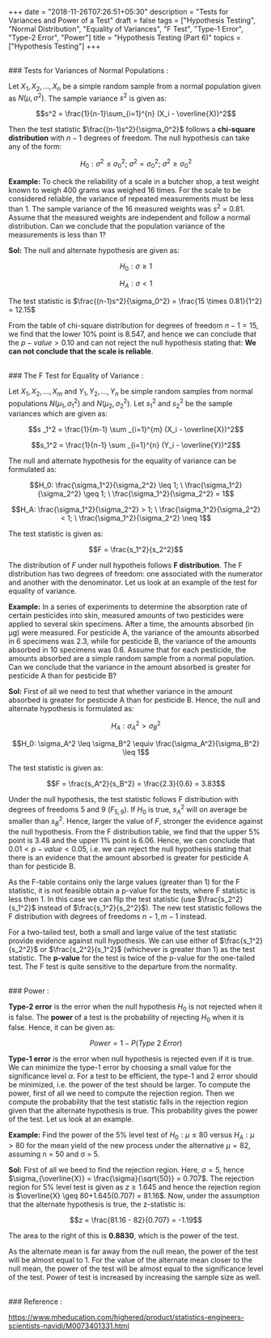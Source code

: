 +++
date = "2018-11-26T07:26:51+05:30"
description = "Tests for Variances and Power of a Test"
draft = false
tags = ["Hypothesis Testing", "Normal Distribution", "Equality of Variances", "F Test", "Type-1 Error", "Type-2 Error", "Power"]
title = "Hypothesis Testing (Part 6)"
topics = ["Hypothesis Testing"]
+++

</br>
### Tests for Variances of Normal Populations :

Let $X_1, X_2, ..., X_n$ be a simple random sample from a normal population given as $N(\mu, \sigma^2)$. The sample variance $s^2$ is given as:

$$s^2 = \frac{1}{n-1}\sum_{i=1}^{n} (X_i - \overline{X})^2$$

Then the test statistic $\frac{(n-1)s^2}{\sigma_0^2}$ follows a <b>chi-square distribution</b> with $n-1$ degrees of freedom. The null hypothesis can take any of the form:

$$H_0: \sigma^2 \leq \sigma_0^2;\ \sigma^2 = \sigma_0^2;\ \sigma^2 \geq \sigma_0^2$$

<b>Example:</b> To check the reliability of a scale in a butcher shop, a test weight known to weigh 400 grams was weighed 16 times. For the scale to be considered reliable, the variance of repeated measurements must be less than 1. The sample variance of the 16 measured weights was $s^2$ = 0.81. Assume that the measured weights are independent and
follow a normal distribution. Can we conclude that the population variance of the measurements is less than 1?

<b>Sol:</b> The null and alternate hypothesis are given as:

$$H_0: \sigma \geq 1$$

$$H_A: \sigma < 1$$

The test statistic is $\frac{(n-1)s^2}{\sigma_0^2} = \frac{15 \times 0.81}{1^2} = 12.15$

From the table of chi-square distribution for degrees of freedom $n-1 = 15$, we find that the lower 10% point is 8.547, and hence we can conclude that the $p-value > 0.10$ and can not reject the null hypothesis stating that: <b>We can not conclude that the scale is reliable</b>.

</br>
### The F Test for Equality of Variance :

Let $X_1, X_2, ..., X_m$ and $Y_1, Y_2, ..., Y_n$ be simple random samples from normal populations $N(\mu_1, \sigma_1^2)$ and $N(\mu_2, \sigma_2^2)$. Let $s_1^2$ and $s_2^2$ be the sample variances which are given as:

$$s _1^2 = \frac{1}{m-1} \sum _{i=1}^{m} (X_i - \overline{X})^2$$

$$s_1^2 = \frac{1}{n-1} \sum _{i=1}^{n} (Y_i - \overline{Y})^2$$

The null and alternate hypothesis for the equality of variance can be formulated as:

$$H_0: \frac{\sigma_1^2}{\sigma_2^2} \leq 1; \ \frac{\sigma_1^2}{\sigma_2^2} \geq 1; \ \frac{\sigma_1^2}{\sigma_2^2} = 1$$

$$H_A: \frac{\sigma_1^2}{\sigma_2^2} > 1; \ \frac{\sigma_1^2}{\sigma_2^2} < 1; \ \frac{\sigma_1^2}{\sigma_2^2} \neq 1$$

The test statistic is given as:

$$F = \frac{s_1^2}{s_2^2}$$

The distribution of $F$ under null hypotheis follows <b>F distribution</b>. The F distribution has two degrees of freedom: one associated with the numerator and another with the denominator. Let us look at an example of the test for equality of variance.

<b>Example:</b> In a series of experiments to determine the absorption rate of certain pesticides into skin, measured amounts of two pesticides were applied to several skin specimens. After a time, the amounts absorbed (in μg) were measured. For pesticide A, the variance of the amounts absorbed in 6 specimens was 2.3, while for pesticide B, the variance of the amounts absorbed in 10 specimens was 0.6. Assume that for each pesticide, the amounts absorbed are a simple random sample from a normal population. Can we conclude that the variance in the amount absorbed is greater for
pesticide A than for pesticide B?

<b>Sol:</b> First of all we need to test that whether variance in the amount absorbed is greater for pesticide A than for pesticide B. Hence, the null and alternate hypothesis is formulated as:

$$H_A: \sigma_A^2 > \sigma_B^2$$

$$H_0: \sigma_A^2 \leq \sigma_B^2 \equiv \frac{\sigma_A^2}{\sigma_B^2} \leq 1$$

The test statistic is given as:

$$F = \frac{s_A^2}{s_B^2} = \frac{2.3}{0.6} = 3.83$$

Under the null hypothesis, the test statistic follows F distribution with degrees of freedoms 5 and 9 $(F_{5, 9})$. If $H_0$ is true, $s_A^2$ will on average be smaller than $s_B^2$. Hence, larger the value of $F$, stronger the evidence against the null hypothesis. From the F distribution table, we find that the upper 5% point is 3.48 and the upper 1% point is 6.06. Hence, we can conclude that $0.01 < p-value < 0.05$, i.e. we can reject the null hypothesis stating that there is an evidence that the amount absorbed is greater for pesticide A than for pesticide B.

As the F-table contains only the large values (greater than 1) for the F statistic, it is not feasible obtain a p-value for the tests, where F statistic is less then 1. In this case we can flip the test statistic (use $\frac{s_2^2}{s_1^2}$ instead of $\frac{s_1^2}{s_2^2}$). The new test statistic follows the F distribution with degrees of freedoms $n-1, m-1$ instead.

For a two-tailed test, both a small and large value of the test statistic provide evidence against null hypothesis. We can use either of $\frac{s_1^2}{s_2^2}$ or $\frac{s_2^2}{s_1^2}$ (whichever is greater than 1) as the test statistic. The <b>p-value</b> for the test is twice of the p-value for the one-tailed test. The F test is quite sensitive to the departure from the normality.

</br>
### Power :

<b>Type-2 error</b> is the error when the null hypothesis $H_0$ is not rejected when it is false. The <b>power</b> of a test is the probability of rejecting $H_0$ when it is false. Hence, it can be given as:

$$Power = 1 - P(Type \ 2 \ Error)$$

<b>Type-1 error</b> is the error when null hypothesis is rejected even if it is true. We can minimize the type-1 error by choosing a small value for the significance level $\alpha$. For a test to be efficient, the type-1 and 2 error should be minimized, i.e. the power of the test should be larger. To compute the power, first of all we need to compute the rejection region. Then we compute the probability that the test statistic falls in the rejection region given that the alternate hypothesis is true. This probability gives the power of the test. Let us look at an example.

<b>Example:</b> Find the power of the 5% level test of $H_0 :μ ≤ 80$ versus $H_A :μ > 80$ for the mean yield of the new process under the alternative $μ = 82$, assuming n = 50 and σ = 5.

<b>Sol:</b> First of all we beed to find the rejection region. Here, $\sigma = 5$, hence $\sigma_{\overline{X}} = \frac{\sigma}{\sqrt{50}} = 0.707$. The rejection region for 5% level test is given as $z \geq 1.645$ and hence the rejection region is $\overline{X} \geq 80+1.645(0.707) = 81.16$. Now, under the assumption that the alternate hypothesis is true, the z-statistic is:

$$z = \frac{81.16 - 82}{0.707} = -1.19$$

The area to the right of this is <b>0.8830</b>, which is the power of the test.

As the alternate mean is far away from the null mean, the power of the test will be almost equal to 1. For the value of the alternate mean closer to the null mean, the power of the test will be almost equal to the significance level of the test. Power of test is increased by increasing the sample size as well.

</br>
### Reference :

https://www.mheducation.com/highered/product/statistics-engineers-scientists-navidi/M0073401331.html

